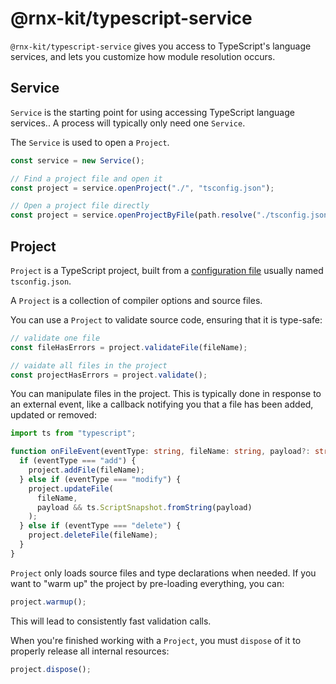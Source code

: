 # @rnx-kit/typescript-service

`@rnx-kit/typescript-service` gives you access to TypeScript's language
services, and lets you customize how module resolution occurs.

## Service

`Service` is the starting point for using accessing TypeScript language
services.. A process will typically only need one `Service`.

The `Service` is used to open a `Project`.

```typescript
const service = new Service();

// Find a project file and open it
const project = service.openProject("./", "tsconfig.json");

// Open a project file directly
const project = service.openProjectByFile(path.resolve("./tsconfig.json"));
```

## Project

`Project` is a TypeScript project, built from a
[configuration file](https://www.typescriptlang.org/docs/handbook/tsconfig-json.html)
usually named `tsconfig.json`.

A `Project` is a collection of compiler options and source files.

You can use a `Project` to validate source code, ensuring that it is type-safe:

```typescript
// validate one file
const fileHasErrors = project.validateFile(fileName);

// vaidate all files in the project
const projectHasErrors = project.validate();
```

You can manipulate files in the project. This is typically done in response to
an external event, like a callback notifying you that a file has been added,
updated or removed:

```typescript
import ts from "typescript";

function onFileEvent(eventType: string, fileName: string, payload?: string) {
  if (eventType === "add") {
    project.addFile(fileName);
  } else if (eventType === "modify") {
    project.updateFile(
      fileName,
      payload && ts.ScriptSnapshot.fromString(payload)
    );
  } else if (eventType === "delete") {
    project.deleteFile(fileName);
  }
}
```

`Project` only loads source files and type declarations when needed. If you want
to "warm up" the project by pre-loading everything, you can:

```typescript
project.warmup();
```

This will lead to consistently fast validation calls.

When you're finished working with a `Project`, you must `dispose` of it to
properly release all internal resources:

```typescript
project.dispose();
```
